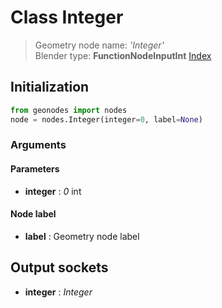
# Class Integer

> Geometry node name: _'Integer'_<br>Blender type:  **FunctionNodeInputInt**
[Index](/docs/index.md)

## Initialization


```python
from geonodes import nodes
node = nodes.Integer(integer=0, label=None)
```


### Arguments


#### Parameters



- **integer** : _0_ int



#### Node label



- **label** : Geometry node label



## Output sockets



- **integer** : _Integer_


